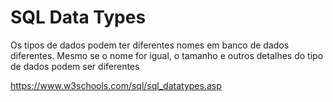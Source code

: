 # SQL Data Types
Os tipos de dados podem ter diferentes nomes em banco de dados diferentes. Mesmo se o nome for igual, o tamanho e outros detalhes do tipo de dados podem ser diferentes

https://www.w3schools.com/sql/sql_datatypes.asp